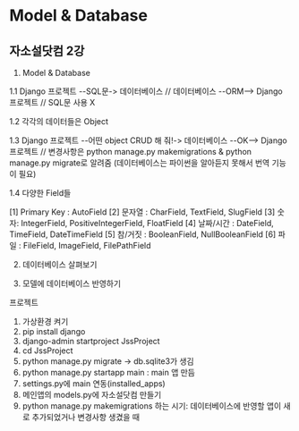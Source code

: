 # Model & Database
## 자소설닷컴 2강

1. Model & Database

1.1 Django 프로젝트 --SQL문-> 데이터베이스 // 데이터베이스 --ORM--> Django 프로젝트 // SQL문 사용 X 

1.2 각각의 데이터들은 Object

1.3 Django 프로젝트 --어떤 object CRUD 해 줘!-> 데이터베이스 --OK--> Django 프로젝트 // 변경사항은 python manage.py makemigrations & python manage.py migrate로 알려줌 (데이터베이스는 파이썬을 알아듣지 못해서 번역 기능이 필요)

1.4 다양한 Field들

  [1] Primary Key : AutoField
  [2] 문자열 : CharField, TextField, SlugField
  [3] 숫자: IntegerField, PositiveIntegerField, FloatField
  [4] 날짜/시간 : DateField, TimeField, DateTimeField
  [5] 참/거짓 : BooleanField, NullBooleanField
  [6] 파일 : FileField, ImageField, FilePathField
  
2. 데이터베이스 살펴보기

3. 모델에 데이터베이스 반영하기




프로젝트

1. 가상환경 켜기
2. pip install django
3. django-admin startproject JssProject 
4. cd JssProject
5. python manage.py migrate -> db.sqlite3가 생김
6. python manage.py startapp main : main 앱 만듬
7. settings.py에 main 연동(installed_apps)
8. 메인앱의 models.py에 자소설닷컴 만들기
9. python manage.py makemigrations 하는 시기: 데이터베이스에 반영할 앱이 새로 추가되었거나 변경사항 생겼을 때

